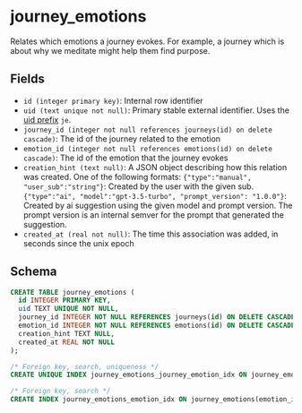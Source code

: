 # journey_emotions

Relates which emotions a journey evokes. For example, a journey which
is about why we meditate might help them find purpose.

## Fields

- `id (integer primary key)`: Internal row identifier
- `uid (text unique not null)`: Primary stable external identifier. Uses the
  [uid prefix](../uid_prefixes.md) `je`.
- `journey_id (integer not null references journeys(id) on delete cascade)`:
  The id of the journey related to the emotion
- `emotion_id (integer not null references emotions(id) on delete cascade)`:
  The id of the emotion that the journey evokes
- `creation_hint (text null)`: A JSON object describing how this relation
  was created. One of the following formats:
  `{"type":"manual", "user_sub":"string"}`: Created by the user with the given
  sub.
  `{"type":"ai", "model":"gpt-3.5-turbo", "prompt_version": "1.0.0"}`: Created by ai suggestion using the
  given model and prompt version. The prompt version is an internal semver for the prompt
  that generated the suggestion.
- `created_at (real not null)`: The time this association was added, in seconds
  since the unix epoch

## Schema

```sql
CREATE TABLE journey_emotions (
  id INTEGER PRIMARY KEY,
  uid TEXT UNIQUE NOT NULL,
  journey_id INTEGER NOT NULL REFERENCES journeys(id) ON DELETE CASCADE,
  emotion_id INTEGER NOT NULL REFERENCES emotions(id) ON DELETE CASCADE,
  creation_hint TEXT NULL,
  created_at REAL NOT NULL
);

/* Foreign key, search, uniqueness */
CREATE UNIQUE INDEX journey_emotions_journey_emotion_idx ON journey_emotions(journey_id, emotion_id);

/* Foreign key, search */
CREATE INDEX journey_emotions_emotion_idx ON journey_emotions(emotion_id);
```
